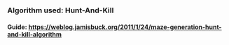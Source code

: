 

### Algorithm used: Hunt-And-Kill
#### Guide: https://weblog.jamisbuck.org/2011/1/24/maze-generation-hunt-and-kill-algorithm


